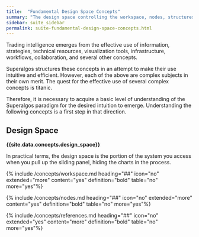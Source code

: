 ```yaml
---
title:  "Fundamental Design Space Concepts"
summary: "The design space controlling the workspace, nodes, structures of nodes, and their parent-offspring relationships are the overarching concepts arranging all information handled by the system."
sidebar: suite_sidebar
permalink: suite-fundamental-design-space-concepts.html
---
```


Trading intelligence emerges from the effective use of information, strategies, technical resources, visualization tools, infrastructure, workflows, collaboration, and several other concepts.

Superalgos structures these concepts in an attempt to make their use intuitive and efficient. However, each of the above are complex subjects in their own merit. The quest for the effective use of several complex concepts is titanic. 

Therefore, it is necessary to acquire a basic level of understanding of the Superalgos paradigm for the desired intuition to emerge. Understanding the following concepts is a first step in that direction.

## Design Space

**{{site.data.concepts.design_space}}**

In practical terms, the design space is the portion of the system you access when you pull up the sliding panel, hiding the charts in the process.

{% include /concepts/workspace.md heading="##" icon="no" extended="more" content="yes" definition="bold" table="no" more="yes"%}

{% include /concepts/nodes.md heading="##" icon="no" extended="more" content="yes" definition="bold" table="no" more="yes"%}

{% include /concepts/references.md heading="##" icon="no" extended="yes" content="more" definition="bold" table="no" more="yes"%}



